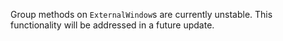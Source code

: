 Group methods on `ExternalWindow`s are currently unstable. This functionality will be addressed in a future update.